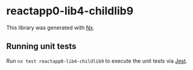 # reactapp0-lib4-childlib9

This library was generated with [Nx](https://nx.dev).

## Running unit tests

Run `nx test reactapp0-lib4-childlib9` to execute the unit tests via [Jest](https://jestjs.io).
